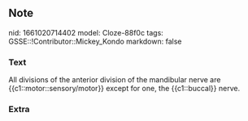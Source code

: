 ## Note
nid: 1661020714402
model: Cloze-88f0c
tags: GSSE::!Contributor::Mickey_Kondo
markdown: false

### Text
All divisions of the anterior division of the mandibular nerve are {{c1::motor::sensory/motor}} except for one, the {{c1::buccal}} nerve.

### Extra


